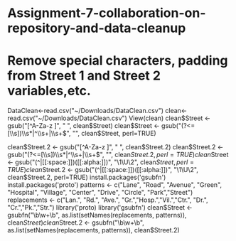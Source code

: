 # Assignment-7-collaboration-on-repository-and-data-cleanup
# Remove special characters, padding from Street 1 and Street 2 variables,etc.
DataClean<-read.csv("~/Downloads/DataClean.csv")
clean<-read.csv("~/Downloads/DataClean.csv")
View(clean)
clean$Street <- gsub("[^A-Za-z ]", " ", clean$Street)
clean$Street <- gsub("(?<=[\\s])\\s*|^\\s+|\\s+$", "", clean$Street, perl=TRUE)


clean$Street.2 <- gsub("[^A-Za-z ]", " ", clean$Street.2)
clean$Street.2 <- gsub("(?<=[\\s])\\s*|^\\s+|\\s+$", "", clean$Street.2, perl=TRUE)
clean$Street <- gsub("(^|[[:space:]])([[:alpha:]])", "\\1\\U\\2", clean$Street, perl=TRUE)
clean$Street.2 <- gsub("(^|[[:space:]])([[:alpha:]])", "\\1\\U\\2", clean$Street.2, perl=TRUE)
install.packages('gsubfn')
install.packages('proto')
patterns     <- c("Lane", "Road", "Avenue", "Green", "Hospital", "Village", "Center", "Drive", "Circle", "Park","Street")
replacements <- c("Lan.",  "Rd.", "Ave.", "Gr.","Hosp.","Vil.","Ctr.", "Dr.", "Cr.","Pk.","Str.")
library('proto)
library('gsubfn')
clean$Street <- gsubfn("\\b\\w+\\b", as.list(setNames(replacements, patterns)), clean$Street)
clean$Street.2 <- gsubfn("\\b\\w+\\b", as.list(setNames(replacements, patterns)), clean$Street.2)
